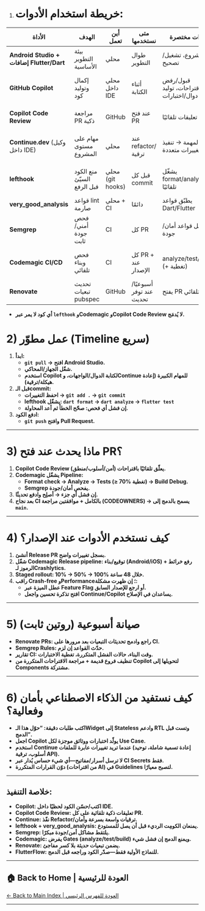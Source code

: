 1) # **خريطة استخدام الأدوات:**

| الأداة | الهدف | أين تعمل | متى نستخدمها | خطوات مختصرة | المخرج |
| ----- | ----- | ----- | ----- | ----- | ----- |
| **Android Studio \+ إضافات Flutter/Dart** | بيئة التطوير الأساسية | محلي | طوال التطوير | فتح المشروع، تشغيل/تصحيح | بناء وتشغيل ثابت |
| **GitHub Copilot** | إكمال وتوليد كود | محلي داخل IDE | أثناء الكتابة | قبول/رفض الاقتراحات، توليد دوال/اختبارات | كود أسرع وأقل أخطاء |
| **Copilot Code Review** | مراجعة PR ذكية | GitHub | عند فتح PR | يضيف تعليقات تلقائيًا | ملاحظات قابلة للتنفيذ |
| **Continue.dev** (وكيل داخل IDE) | مهام على مستوى المشروع | محلي | عند refactor/ترقية | وصف المهمة → تنفيذ تغييرات متعددة | تغييرات متناسقة عبر الملفات |
| **lefthook** | منع الكود السيّئ قبل الرفع | محلي (git hooks) | قبل كل commit | يشغّل format/analyze/test تلقائيًا | رفض الكومِت إن فشل فحص |
| **very\_good\_analysis** | قواعد lint صارمة | محلي \+ CI | دائمًا | يطبّق قواعد Dart/Flutter | نمط كود موحّد |
| **Semgrep** | فحص أمني/جودة ثابت | CI | كل PR | يشغّل قواعد أمان/جودة | تنبيهات مشاكل مبكرًا |
| **Codemagic CI/CD** | فحص وبناء تلقائي | CI | كل PR \+ عند الإصدار | analyze/test/build (+ تغطية) | Gates تمنع الدمج إن فشل |
| **Renovate** | تحديث تبعيات pubspec | GitHub | أسبوعيًا/عند توفر تحديث | يفتح PR تلقائي | تبعيات محدّثة آمنًا |

* **أي كود لا يمر عبر `lefthook` وCodemagic وCopilot Code Review لا يُدمَج.**

# **2\) عمل مطوّر (Timeline سريع)**

1. **ابدأ:**  
   * **`git pull` → افتح Android Studio.**  
   * **شغّل الجهاز/المحاكي.**  
   * **استخدم Copilot لكتابة الدوال/الواجهات، وContinue للمهام الكبيرة (إعادة هيكلة/ترقية).**  
2. **قبل الـcommit:**  
   * **احفظ التغييرات → `git add .` → `git commit`**  
   * **lefthook يشغّل: `dart format` → `dart analyze` → `flutter test`**  
   * **إن فشل أي فحص: صحّح الخطأ ثم أعد المحاولة.**  
3. **ادفع الكود:**  
   * **`git push` وافتح Pull Request.**

---

# **3\) ماذا يحدث عند فتح PR؟**

1. **Copilot Code Review يعلّق تلقائيًا باقتراحات (أمن/أسلوب/منطق).**  
2. **Codemagic يشغّل Pipeline:**  
   * **Format check → Analyze → Tests (≥ 70% تغطية) → Build Debug.**  
   * **Semgrep يفحص أمان/جودة.**  
3. **إن فشل أي جزء → أصلِح وادفع تحديثًا.**  
4. **بعد نجاح CI بالكامل \+ موافقتين مراجعة (CODEOWNERS) → يسمح بالدمج إلى `main`.**

---

# **4\) كيف نستخدم الأدوات عند الإصدار؟**

1. **أنشئ Release PR بسجل تغييرات واضح.**  
2. **شغّل Codemagic Release pipeline: توقيع/بناء (Android/iOS) \+ رفع خرائط الرموز لـCrashlytics.**  
3. **Staged rollout: 10% → 50% → 100% خلال 48 ساعة.**  
4. **راقب Crash-free وPerformance؛ إن ظهرت مشكلة:**  
   * **عطل الميزة عبر Feature Flag أو ارجع للإصدار السابق.**  
   * **افتح تذكرة تحسين واجعل Continue/Copilot يساعدان في الإصلاح.**

---

# **5\) صيانة أسبوعية (روتين ثابت)**

* **Renovate PRs: راجع وادمج تحديثات التبعيات بعد مرورها على CI.**  
* **Semgrep Rules: حدّث القواعد إن لزم.**  
* **تقارير CI: وقت البناء، حالات الفشل المتكررة، تغطية الاختبارات.**  
* **تنظيف فروع قديمة \+ مراجعة الاقتراحات المتكررة من Copilot لتحويلها إلى Components مشتركة.**

---

# **6\) كيف نستفيد من الذكاء الاصطناعي بأمان وفعالية؟**

* **اكتب طلبات دقيقة: “حوّل هذا الـWidget إلى Stateless وادعم RTL وتست قبل الدمج”.**  
* **اجعل Copilot يولّد اختبارات ووثائق موجزة لكل Use Case.**  
* **استخدم Continue عندما تريد تغييرات عابرة للملفات (إعادة تسمية شاملة، توحيد أسلوب، ترقية API).**  
* **لا ترسل أسرار/مفاتيح—أي شيء حساس يُدار عبر CI Secrets فقط.**  
* **دوّن القرارات المتكررة (من اقتراحات AI) في Guidelines لتصبح معيارًا.**

---

## **خلاصة التنفيذ:**

* **Copilot: اكتب/حسّن الكود لحظيًا داخل IDE.**  
* **Copilot Code Review: تعليقات ذكية تلقائية على كل PR.**  
* **Continue: نفّذ Refactor/ترقيات واسعة بسرعة وأمان.**  
* **lefthook \+ very\_good\_analysis: يمنعان الكومِت الرديء قبل أن يصل للمستودع.**  
* **Semgrep: يلتقط مشاكل أمن/جودة مبكرًا.**  
* **Codemagic: يفرض Gates (analyze/test/build) ويمنع الدمج إن فشل شيء.**  
* **Renovate: يضمن تبعيات حديثة بلا كسر مفاجئ.**  
* **FlutterFlow: للنماذج الأولية فقط—صدّر الكود وراجعه قبل الدمج.**


---

## 🏠 **Back to Home | العودة للرئيسية**

[← Back to Main Index | العودة للفهرس الرئيسي](../../../index.html)

---
